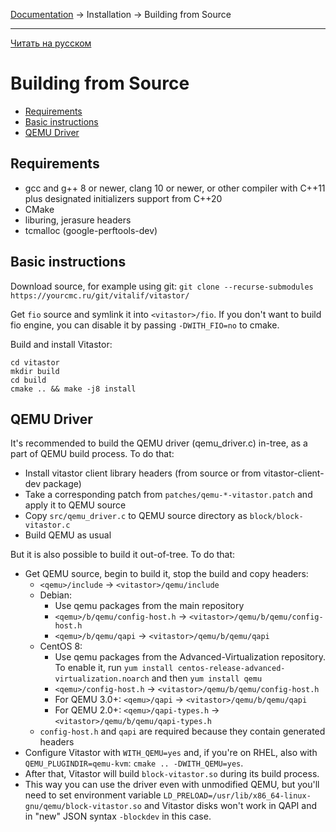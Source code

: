 [Documentation](../../README.md#documentation) → Installation → Building from Source

-----

[Читать на русском](source.ru.md)

# Building from Source

- [Requirements](#requirements)
- [Basic instructions](#basic-instructions)
- [QEMU Driver](#qemu-driver)

## Requirements

- gcc and g++ 8 or newer, clang 10 or newer, or other compiler with C++11 plus
  designated initializers support from C++20
- CMake
- liburing, jerasure headers
- tcmalloc (google-perftools-dev)

## Basic instructions

Download source, for example using git: `git clone --recurse-submodules https://yourcmc.ru/git/vitalif/vitastor/`

Get `fio` source and symlink it into `<vitastor>/fio`. If you don't want to build fio engine,
you can disable it by passing `-DWITH_FIO=no` to cmake.

Build and install Vitastor:

```
cd vitastor
mkdir build
cd build
cmake .. && make -j8 install
```

## QEMU Driver

It's recommended to build the QEMU driver (qemu_driver.c) in-tree, as a part of
QEMU build process. To do that:
- Install vitastor client library headers (from source or from vitastor-client-dev package)
- Take a corresponding patch from `patches/qemu-*-vitastor.patch` and apply it to QEMU source
- Copy `src/qemu_driver.c` to QEMU source directory as `block/block-vitastor.c`
- Build QEMU as usual

But it is also possible to build it out-of-tree. To do that:
- Get QEMU source, begin to build it, stop the build and copy headers:
   - `<qemu>/include` &rarr; `<vitastor>/qemu/include`
   - Debian:
      * Use qemu packages from the main repository
      * `<qemu>/b/qemu/config-host.h` &rarr; `<vitastor>/qemu/b/qemu/config-host.h`
      * `<qemu>/b/qemu/qapi` &rarr; `<vitastor>/qemu/b/qemu/qapi`
   - CentOS 8:
      * Use qemu packages from the Advanced-Virtualization repository. To enable it, run
        `yum install centos-release-advanced-virtualization.noarch` and then `yum install qemu`
      * `<qemu>/config-host.h` &rarr; `<vitastor>/qemu/b/qemu/config-host.h`
      * For QEMU 3.0+: `<qemu>/qapi` &rarr; `<vitastor>/qemu/b/qemu/qapi`
      * For QEMU 2.0+: `<qemu>/qapi-types.h` &rarr; `<vitastor>/qemu/b/qemu/qapi-types.h`
   - `config-host.h` and `qapi` are required because they contain generated headers
- Configure Vitastor with `WITH_QEMU=yes` and, if you're on RHEL, also with `QEMU_PLUGINDIR=qemu-kvm`:
  `cmake .. -DWITH_QEMU=yes`.
- After that, Vitastor will build `block-vitastor.so` during its build process.
- This way you can use the driver even with unmodified QEMU, but you'll need to set
  environment variable `LD_PRELOAD=/usr/lib/x86_64-linux-gnu/qemu/block-vitastor.so`
  and Vitastor disks won't work in QAPI and in "new" JSON syntax `-blockdev` in this case.
